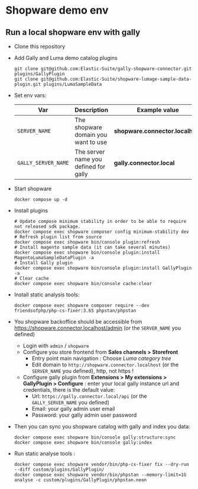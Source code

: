 # Shopware demo env

## Run a local shopware env with gally

- Clone this repository
- Add Gally and Luma demo catalog plugins 
  ```shell
  git clone git@github.com:Elastic-Suite/gally-shopware-connector.git plugins/GallyPlugin
  git clone git@github.com:Elastic-Suite/shopware-lumage-sample-data-plugin.git plugins/LumaSampleData
  ```
- Set env vars:

  | Var                 | Description                           | Example value                    |
  |---------------------|---------------------------------------|----------------------------------|
  | `SERVER_NAME`       | The shopware domain you want to use   | **shopware.connector.localhost** |
  | `GALLY_SERVER_NAME` | The server name you defined for gally | **gally.connector.local**        |

- Start shopware
  ```shell
  docker compose up -d
  ```
- Install plugins
  ```shell
  # Update compose minimum stability in order to be able to require not released sdk package.
  docker compose exec shopware composer config minimum-stability dev
  # Refresh plugin list from source
  docker compose exec shopware bin/console plugin:refresh 
  # Install magento sample data (it can take several minutes)
  docker compose exec shopware bin/console plugin:install MagentoLumaSampleDataPlugin -a
  # Install Gally plugin
  docker compose exec shopware bin/console plugin:install GallyPlugin -a
  # Clear cache
  docker compose exec shopware bin/console cache:clear
  ```
- Install static analysis tools:
  ```shell
  docker compose exec shopware composer require --dev friendsofphp/php-cs-fixer:3.65 phpstan/phpstan
  ```
- You shopware backoffice should be accessible from https://shopware.connector.localhost/admin (or the `SERVER_NAME` you defined)
  - Login with `admin` / `shopware`
  - Configure you store frontend from **Sales channels > Storefront**
    - Entry point main navigation : Choose *Luma category tree*
    - Edit domain to `http://shopware.connector.localhost` (or the `SERVER_NAME` you defined), http, not https !
  - Configure gally plugin from **Extensions > My extensions > GallyPlugin > Configure** : enter your local gally instance url and credentials, there is the default value:
    - Url: `https://gally.connector.local/api` (or the `GALLY_SERVER_NAME` you defined)
    - Email: your gally admin user email
    - Password: your gally admin user password
  
- Then you can sync you shopware catalog with gally and index you data:
  ```shell
  docker compose exec shopware bin/console gally:structure:sync
  docker compose exec shopware bin/console gally:index  
  ```

- Run static analyse tools :
  ```shell
  docker compose exec shopware vendor/bin/php-cs-fixer fix --dry-run --diff custom/plugins/GallyPlugin/
  docker compose exec shopware vendor/bin/phpstan --memory-limit=1G analyse -c custom/plugins/GallyPlugin/phpstan.neon
  ```
